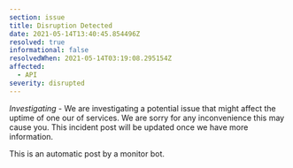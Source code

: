 ```yaml
---
section: issue
title: Disruption Detected
date: 2021-05-14T13:40:45.854496Z
resolved: true
informational: false
resolvedWhen: 2021-05-14T03:19:08.295154Z
affected:
  - API
severity: disrupted
---
```

*Investigating* - We are investigating a potential issue that might affect the uptime of one our of services. We are sorry for any inconvenience this may cause you. This incident post will be updated once we have more information.

This is an automatic post by a monitor bot.
        